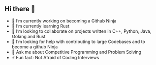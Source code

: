 ## Hi there 👋

- 🔭 I’m currently working on becoming a Github Ninja
- 🌱 I’m currently learning Rust
- 👯 I’m looking to collaborate on projects written in C++, Python, Java, Golang and Rust
- 🤔 I’m looking for help with contributing to large Codebases and to become a github Ninja
- 💬 Ask me about Competitive Programming and Problem Solving
- ⚡ Fun fact: Not Afraid of Coding Interviews
